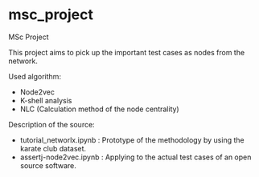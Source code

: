 # msc_project
MSc Project

This project aims to pick up the important test cases as nodes from the network.

Used algorithm:
- Node2vec
- K-shell analysis
- NLC (Calculation method of the node centrality)

Description of the source:
- tutorial_networlx.ipynb : Prototype of the methodology by using the karate club dataset.
- assertj-node2vec.ipynb : Applying to the actual test cases of an open source software.
